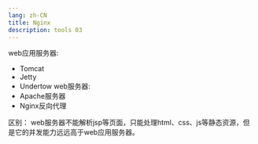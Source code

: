 ```yaml
---
lang: zh-CN
title: Nginx
description: tools 03
---
```





web应用服务器:
- Tomcat
- Jetty
- Undertow
web服务器:
- Apache服务器
- Nginx反向代理

区别：
web服务器不能解析jsp等页面，只能处理html、css、js等静态资源，但是它的并发能力远远高于web应用服务器。
